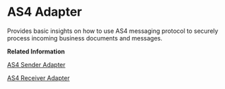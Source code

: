 <!-- loio0f387506f7e345cf8c2eb8599429583a -->

# AS4 Adapter

Provides basic insights on how to use AS4 messaging protocol to securely process incoming business documents and messages.

**Related Information**  


[AS4 Sender Adapter](as4-sender-adapter-a448605.md "You use AS4 message exchange protocol to securely process incoming business documents using Web services.")

[AS4 Receiver Adapter](as4-receiver-adapter-3a2fde8.md "Provides basic insights on how the AS4 messaging protocol enables message exchange between message service handlers (MSHs).")

